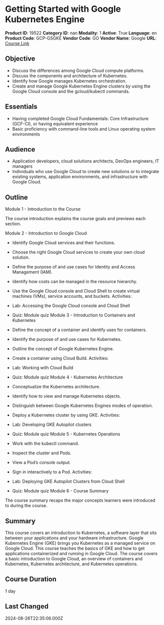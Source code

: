# Getting Started with Google Kubernetes Engine

**Product ID**: 19522
**Category ID**: nan
**Modality**: 1
**Active**: True
**Language**: en
**Product Code**: GCP-GSGKE
**Vendor Code**: GO
**Vendor Name**: Google
**URL**: [Course Link](https://www.fastlaneus.com/course/google-gcp-gsgke)

## Objective
- Discuss the differences among Google Cloud compute platforms.
- Discuss the components and architecture of Kubernetes.
- Identify how Google manages Kubernetes orchestration.
- Create and manage Google Kubernetes Engine clusters by using the Google Cloud console and the gcloud/kubectl commands.

## Essentials
- Having completed Google Cloud Fundamentals: Core Infrastructure (GCF-CI), or having equivalent experience
- Basic proficiency with command-line tools and Linux operating system environments

## Audience
- Application developers, cloud solutions architects, DevOps engineers, IT managers
- Individuals who use Google Cloud to create new solutions or to integrate existing systems, application environments, and infrastructure with Google Cloud.

## Outline
Module 1 - Introduction to the Course

The course introduction explains the course goals and previews each section.

Module 2 - Introduction to Google Cloud



- Identify Google Cloud services and their functions.
- Choose the right Google Cloud services to create your own cloud solution.
- Define the purpose of and use cases for Identity and Access Management (IAM).
- Identify how costs can be managed in the resource hierarchy.
- Use the Google Cloud console and Cloud Shell to create virtual machines (VMs), service accounts, and buckets.
Activities:



- Lab: Accessing the Google Cloud console and Cloud Shell
- Quiz: Module quiz
Module 3 - Introduction to Containers and Kubernetes



- Define the concept of a container and identify uses for containers.
- Identify the purpose of and use cases for Kubernetes.
- Outline the concept of Google Kubernetes Engine.
- Create a container using Cloud Build.
Activities:



- Lab: Working with Cloud Build
- Quiz: Module quiz
Module 4 - Kubernetes Architecture



- Conceptualize the Kubernetes architecture.
- Identify how to view and manage Kubernetes objects.
- Distinguish between Google Kubernetes Engines modes of operation.
- Deploy a Kubernetes cluster by using GKE.
Activities:



- Lab: Developing GKE Autopilot clusters
- Quiz: Module quiz
Module 5 - Kubernetes Operations



- Work with the kubectl command.
- Inspect the cluster and Pods.
- View a Pod’s console output.
- Sign in interactively to a Pod.
Activities: 



- Lab: Deploying GKE Autopilot Clusters from Cloud Shell
- Quiz: Module quiz
Module 6 - Course Summary

The course summary recaps the major concepts learners were introduced to during the course.

## Summary
This course covers an introduction to Kubernetes, a software layer that sits between your applications and your hardware infrastructure. Google Kubernetes Engine (GKE) brings you Kubernetes as a managed service on Google Cloud. This course teaches the basics of GKE and how to get applications containerized and running in Google Cloud. The course covers a basic introduction to Google Cloud, an overview of containers and Kubernetes, Kubernetes architecture, and Kubernetes operations.

## Course Duration
1 day

## Last Changed
2024-08-26T22:35:06.000Z
